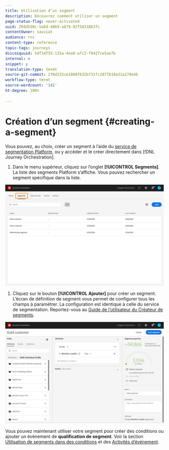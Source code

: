 ```yaml
---
title: Utilisation d’un segment
description: Découvrez comment utiliser un segment
page-status-flag: never-activated
uuid: 269d590c-5a6d-40b9-a879-02f5033863fc
contentOwner: sauviat
audience: rns
content-type: reference
topic-tags: journeys
discoiquuid: 5df34f55-135a-4ea8-afc2-f9427ce5ae7b
internal: n
snippet: y
translation-type: tm+mt
source-git-commit: 2f0d235ce1808f632b731fc2077b10a31a178e4b
workflow-type: tm+mt
source-wordcount: '141'
ht-degree: 100%

---
```




# Création d’un segment {#creating-a-segment}

Vous pouvez, au choix, créer un segment à l’aide du [service de segmentation Platform](https://docs.adobe.com/content/help/fr-FR/experience-platform/segmentation/home.html), ou y accéder et le créer directement dans [!DNL Journey Orchestration].

1. Dans le menu supérieur, cliquez sur l’onglet **[!UICONTROL Segments]**. La liste des segments Platform s’affiche. Vous pouvez rechercher un segment spécifique dans la liste.

![](../assets/segment1.png)

1. Cliquez sur le bouton **[!UICONTROL Ajouter]** pour créer un segment. L’écran de définition de segment vous permet de configurer tous les champs à paramétrer. La configuration est identique à celle du service de segmentation. Reportez-vous au [Guide de l’utilisateur du Créateur de segments](https://docs.adobe.com/content/help/fr-FR/experience-platform/segmentation/ui/overview.html).

![](../assets/segment2.png)

Vous pouvez maintenant utiliser votre segment pour créer des conditions ou ajouter un événement de **qualification de segment**. Voir la section [Utilisation de segments dans des conditions](../segment/using-a-segment.md) et des [Activités d’événement](../building-journeys/event-activities.md#segment-qualification).